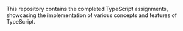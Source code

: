 This repository contains the completed TypeScript assignments, showcasing the implementation of various concepts and features of TypeScript.
